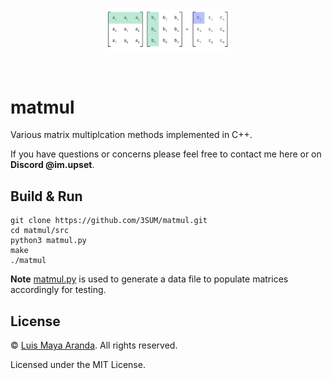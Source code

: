 <br>

<p align="center">
<a href="https://github.com/3SUM"><img width="200" src="./logo/matmul.png" alt="matmul logo"></a>
</p>

<br>

# matmul

Various matrix multiplcation methods implemented in C++.

If you have questions or concerns please feel free to contact me here or on **Discord @im.upset**.

## Build & Run

```
git clone https://github.com/3SUM/matmul.git
cd matmul/src
python3 matmul.py
make
./matmul
```

**Note** [matmul.py](src/matmul.py) is used to generate a data file to populate matrices accordingly for testing.

## License

&copy; [Luis Maya Aranda](https://github.com/3SUM). All rights reserved.

Licensed under the MIT License.
